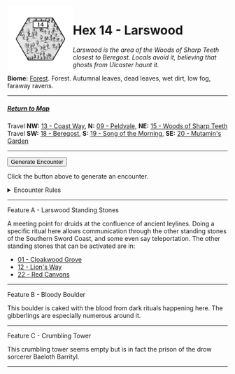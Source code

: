
<img align="left" width=150px src="/images/Hexes/hex14.png">
<h1>Hex 14 - Larswood</h1>

*Larswood is the area of the Woods of Sharp Teeth closest to Beregost. Locals avoid it, believing that ghosts from Ulcaster haunt it.*

**Biome:** <u>Forest</u>. Forest. Autumnal leaves, dead leaves, wet dirt, low fog, faraway ravens.

---

##### [Return to Map](https://saltygoo.github.io/2024/12/31/BGHex/)
Travel **NW:** [13 - Coast Way](/pages/BaldurHex/13-CoastWay), **N:** [09 - Peldvale](/pages/BaldurHex/09-Peldvale), **NE:** [15 - Woods of Sharp Teeth](/pages/BaldurHex/15-SharpTeeth)<br>
Travel **SW:** [18 - Beregost](/pages/BaldurHex/18-Beregost), **S:** [19 - Song of the Morning](/pages/BaldurHex/19-Morning), **SE:** [20 - Mutamin's Garden](/pages/BaldurHex/20-Mutamin)

 ---
 
<button id="generateText" >Generate Encounter</button> <br>

<span class="grey" id="result" style="height: 75px;"> Click the button above to generate an encounter. </span>

<details markdown="1">
<summary>Encounter Rules</summary>
Generate an encounter the first time the party goes to one of this hex's features and every 12 hours. Encounters can happen on the way to the location or at the destination. If an encounter would happen while the party rests, good survival skills while setting up camp make the encounter happen after the full rest is completed. Search the [Baldur's Gate Wiki](https://baldursgate.fandom.com/wiki/Baldur%27s_Gate_Wiki) for information on named NPC. Do not hesitate to replace any named NPC by one the players have already met from time to time! It makes for a better story.
</details>

 ---

<span class="blacktitle"> Feature A - Larswood Standing Stones</span>

A meeting point for druids at the confluence of ancient leylines. Doing a specific ritual here allows communication through the other standing stones of the Southern Sword Coast, and some even say teleportation. The other standing stones that can be activated are in:

- <a href="/pages/BaldurHex/01-CloakwoodGrove">01 - Cloakwood Grove</a>
- <a href="/pages/BaldurHex/12-LionsWay">12 - Lion's Way</a>
- <a href="/pages/BaldurHex/22-RedCanyons">22 - Red Canyons</a>


---

<span class="blacktitle"> Feature B - Bloody Boulder</span>

This boulder is caked with the blood from dark rituals happening here. The gibberlings are especially numerous around it.

---

<span class="blacktitle"> Feature C - Crumbling Tower</span>

This crumbling tower seems empty but is in fact the prison of the drow sorcerer Baeloth Barrityl.

---

<script>
    const climate1 = "Forest";
    const climate2 = "Forest";
</script>
<script src="/scripts/BGencounter.js"></script>
